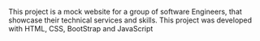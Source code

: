 This project is a mock website for a group of software Engineers, that showcase their technical services and skills. This project was developed with HTML, CSS, BootStrap and JavaScript

